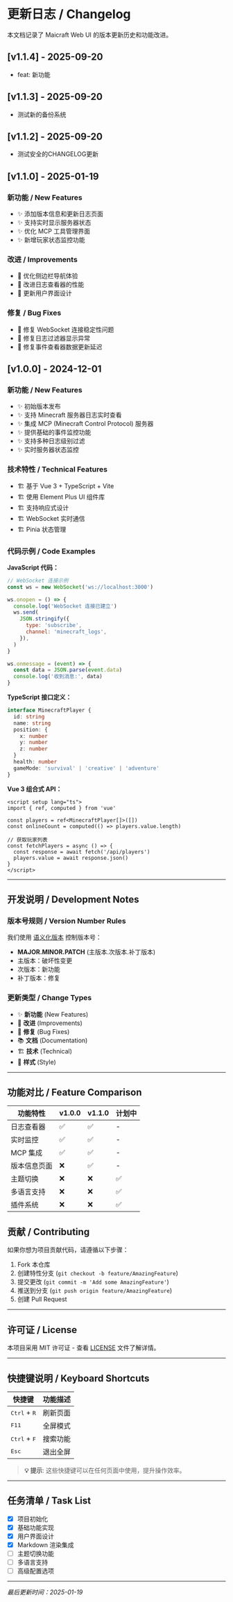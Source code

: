# 更新日志 / Changelog

本文档记录了 Maicraft Web UI 的版本更新历史和功能改进。

## [v1.1.4] - 2025-09-20

- feat: 新功能

## [v1.1.3] - 2025-09-20

- 测试新的备份系统

## [v1.1.2] - 2025-09-20

- 测试安全的CHANGELOG更新

## [v1.1.0] - 2025-01-19

### 新功能 / New Features

- ✨ 添加版本信息和更新日志页面
- ✨ 支持实时显示服务器状态
- ✨ 优化 MCP 工具管理界面
- ✨ 新增玩家状态监控功能

### 改进 / Improvements

- 🔧 优化侧边栏导航体验
- 🔧 改进日志查看器的性能
- 🔧 更新用户界面设计

### 修复 / Bug Fixes

- 🐛 修复 WebSocket 连接稳定性问题
- 🐛 修复日志过滤器显示异常
- 🐛 修复事件查看器数据更新延迟

## [v1.0.0] - 2024-12-01

### 新功能 / New Features

- ✨ 初始版本发布
- ✨ 支持 Minecraft 服务器日志实时查看
- ✨ 集成 MCP (Minecraft Control Protocol) 服务器
- ✨ 提供基础的事件监控功能
- ✨ 支持多种日志级别过滤
- ✨ 实时服务器状态监控

### 技术特性 / Technical Features

- 🏗️ 基于 Vue 3 + TypeScript + Vite
- 🏗️ 使用 Element Plus UI 组件库
- 🏗️ 支持响应式设计
- 🏗️ WebSocket 实时通信
- 🏗️ Pinia 状态管理

### 代码示例 / Code Examples

**JavaScript 代码：**

```javascript
// WebSocket 连接示例
const ws = new WebSocket('ws://localhost:3000')

ws.onopen = () => {
  console.log('WebSocket 连接已建立')
  ws.send(
    JSON.stringify({
      type: 'subscribe',
      channel: 'minecraft_logs',
    }),
  )
}

ws.onmessage = (event) => {
  const data = JSON.parse(event.data)
  console.log('收到消息:', data)
}
```

**TypeScript 接口定义：**

```typescript
interface MinecraftPlayer {
  id: string
  name: string
  position: {
    x: number
    y: number
    z: number
  }
  health: number
  gameMode: 'survival' | 'creative' | 'adventure'
}
```

**Vue 3 组合式 API：**

```vue
<script setup lang="ts">
import { ref, computed } from 'vue'

const players = ref<MinecraftPlayer[]>([])
const onlineCount = computed(() => players.value.length)

// 获取玩家列表
const fetchPlayers = async () => {
  const response = await fetch('/api/players')
  players.value = await response.json()
}
</script>
```

---

## 开发说明 / Development Notes

### 版本号规则 / Version Number Rules

我们使用 [语义化版本](https://semver.org/) 控制版本号：

- **MAJOR.MINOR.PATCH** (主版本.次版本.补丁版本)
- 主版本：破坏性变更
- 次版本：新功能
- 补丁版本：修复

### 更新类型 / Change Types

- ✨ **新功能** (New Features)
- 🔧 **改进** (Improvements)
- 🐛 **修复** (Bug Fixes)
- 📚 **文档** (Documentation)
- 🏗️ **技术** (Technical)
- 🎨 **样式** (Style)

---

## 功能对比 / Feature Comparison

| 功能特性     | v1.0.0 | v1.1.0 | 计划中 |
| ------------ | ------ | ------ | ------ |
| 日志查看器   | ✅     | ✅     | -      |
| 实时监控     | ✅     | ✅     | -      |
| MCP 集成     | ✅     | ✅     | -      |
| 版本信息页面 | ❌     | ✅     | -      |
| 主题切换     | ❌     | ❌     | ✅     |
| 多语言支持   | ❌     | ❌     | ✅     |
| 插件系统     | ❌     | ❌     | ✅     |

## 贡献 / Contributing

如果你想为项目贡献代码，请遵循以下步骤：

1. Fork 本仓库
2. 创建特性分支 (`git checkout -b feature/AmazingFeature`)
3. 提交更改 (`git commit -m 'Add some AmazingFeature'`)
4. 推送到分支 (`git push origin feature/AmazingFeature`)
5. 创建 Pull Request

---

## 许可证 / License

本项目采用 MIT 许可证 - 查看 [LICENSE](LICENSE) 文件了解详情。

---

## 快捷键说明 / Keyboard Shortcuts

| 快捷键                         | 功能描述 |
| ------------------------------ | -------- |
| <kbd>Ctrl</kbd> + <kbd>R</kbd> | 刷新页面 |
| <kbd>F11</kbd>                 | 全屏模式 |
| <kbd>Ctrl</kbd> + <kbd>F</kbd> | 搜索功能 |
| <kbd>Esc</kbd>                 | 退出全屏 |

> **💡 提示**: 这些快捷键可以在任何页面中使用，提升操作效率。

---

## 任务清单 / Task List

- [x] 项目初始化
- [x] 基础功能实现
- [x] 用户界面设计
- [x] Markdown 渲染集成
- [ ] 主题切换功能
- [ ] 多语言支持
- [ ] 高级配置选项

---

_最后更新时间：2025-01-19_
